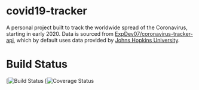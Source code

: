 # covid19-tracker
A personal project built to track the worldwide spread of the Coronavirus, starting in early 2020. Data is sourced from [ExpDev07/coronavirus-tracker-api](https://github.com/ExpDev07/coronavirus-tracker-api), which by default uses data provided by [Johns Hopkins University](https://github.com/CSSEGISandData/COVID-19).

# Build Status
[![Build Status](TBD)
[![Coverage Status](TBD)
